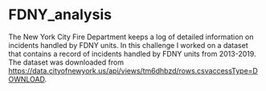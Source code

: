 # FDNY_analysis
The New York City Fire Department keeps a log of detailed information on incidents handled by FDNY units. In this challenge I worked on a dataset that contains a record of incidents handled by FDNY units from 2013-2019. 
The dataset was downloaded from https://data.cityofnewyork.us/api/views/tm6dhbzd/rows.csvaccessType=DOWNLOAD. 
